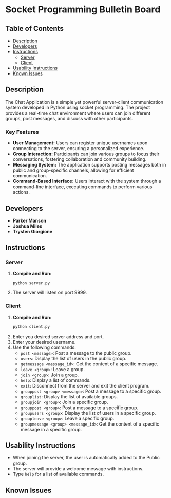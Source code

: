 # Socket Programming Bulletin Board

## Table of Contents
- [Description](#description)
- [Developers](#developers)
- [Instructions](#instructions)
  - [Server](#server)
  - [Client](#client)
- [Usability Instructions](#usability-instructions)
- [Known Issues](#known-issues)

## Description
The Chat Application is a simple yet powerful server-client communication system developed in Python using socket programming. The project provides a real-time chat environment where users can join different groups, post messages, and discuss with other participants.

### Key Features
- **User Management:** Users can register unique usernames upon connecting to the server, ensuring a personalized experience.
- **Group Interaction:** Participants can join various groups to focus their conversations, fostering collaboration and community building.
- **Messaging System:** The application supports posting messages both in public and group-specific channels, allowing for efficient communication.
- **Command-Based Interface:** Users interact with the system through a command-line interface, executing commands to perform various actions.

## Developers
- **Parker Manson**
- **Joshua Miles**
- **Trysten Giorgione**

## Instructions

### Server
1. **Compile and Run:**
    ```bash
    python server.py
    ```
2. The server will listen on port 9999.

### Client
1. **Compile and Run:**
    ```bash
    python client.py
    ```
2. Enter you desired server address and port.
3. Enter your desired username.
4. Use the following commands:
   - `post <message>`: Post a message to the public group.
   - `users`: Display the list of users in the public group.
   - `getmessage <message_id>`: Get the content of a specific message.
   - `leave <group>`: Leave a group.
   - `join <group>`: Join a group.
   - `help`: Display a list of commands.
   - `exit`: Disconnect from the server and exit the client program.
   - `grouppost <group> <message>`: Post a message to a specific group.
   - `grouplist`: Display the list of available groups.
   - `groupjoin <group>`: Join a specific group.
   - `grouppost <group>`: Post a message to a specific group.
   - `groupusers <group>`: Display the list of users in a specific group.
   - `groupleave <group>`: Leave a specific group.
   - `groupmessage <group> <message_id>`: Get the content of a specific message in a specific group.

## Usability Instructions
- When joining the server, the user is automatically added to the Public group.
- The server will provide a welcome message with instructions.
- Type `help` for a list of available commands.

## Known Issues

## 
